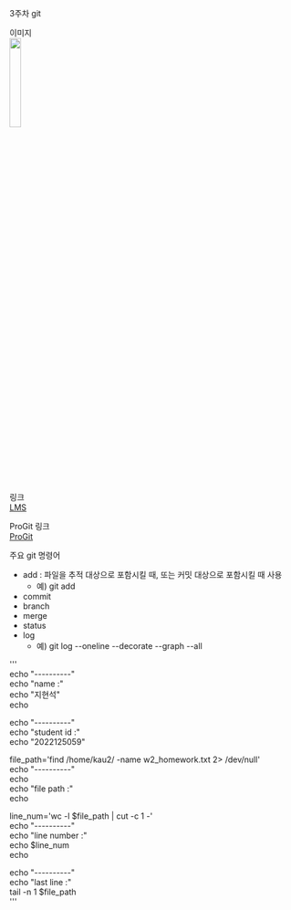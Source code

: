 3주차 git   

이미지   
<img width="20%" src="https://user-images.githubusercontent.com/127402491/227458056-1b983520-c848-4844-9025-ffdf2456d70c.PNG"/>   

링크   
[LMS](https://lms.kau.ac.kr/login.php)      

ProGit 링크   
[ProGit](https://git-scm.com/book/ko/v2)   

주요 git 명령어   
- add : 파일을 추적 대상으로 포함시킬 때, 또는 커밋 대상으로 포함시킬 때 사용
  - 예) git add
- commit
- branch
- merge
- status
- log
  - 예) git log --oneline --decorate --graph --all

'''   
echo "----------"   
echo "name :"   
echo "지현석"   
echo   
   
echo "----------"   
echo "student id :"   
echo "2022125059"   
   
file_path='find /home/kau2/ -name w2_homework.txt 2> /dev/null'   
echo "----------"   
echo   
echo "file path :"   
echo   
   
line_num='wc -l $file_path | cut -c 1 -'   
echo "----------"   
echo "line number :"   
echo $line_num   
echo   

echo "----------"   
echo "last line :"   
tail -n 1 $file_path   
'''   
